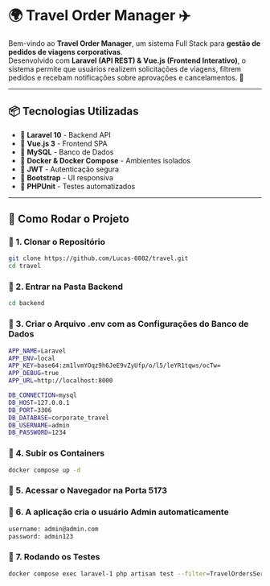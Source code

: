# 🌍 Travel Order Manager ✈️

Bem-vindo ao **Travel Order Manager**, um sistema Full Stack para **gestão de pedidos de viagens corporativas**.  
Desenvolvido com **Laravel (API REST) & Vue.js (Frontend Interativo)**, o sistema permite que usuários realizem solicitações de viagens, filtrem pedidos e recebam notificações sobre aprovações e cancelamentos. 🎯

---

## 📦 Tecnologias Utilizadas
- 🔹 **Laravel 10** - Backend API  
- 🔹 **Vue.js 3** - Frontend SPA  
- 🔹 **MySQL** - Banco de Dados  
- 🔹 **Docker & Docker Compose** - Ambientes isolados  
- 🔹 **JWT** - Autenticação segura  
- 🔹 **Bootstrap** - UI responsiva  
- 🔹 **PHPUnit** - Testes automatizados  

---

## 🚀 Como Rodar o Projeto

### 🔧 1. Clonar o Repositório
```bash
git clone https://github.com/Lucas-0802/travel.git
cd travel
```

### 🔧 2. Entrar na Pasta Backend
```bash
cd backend
```

### 🔧 3. Criar o Arquivo .env com as Configurações do Banco de Dados
```bash
APP_NAME=Laravel
APP_ENV=local
APP_KEY=base64:zm1lvmYOqz9h6JeE9vZyUfp/o/l5/leYR1tqws/ocTw=
APP_DEBUG=true
APP_URL=http://localhost:8000

DB_CONNECTION=mysql
DB_HOST=127.0.0.1 
DB_PORT=3306
DB_DATABASE=corporate_travel
DB_USERNAME=admin
DB_PASSWORD=1234
```

### 🔧 4. Subir os Containers 
```bash
docker compose up -d
```

### 🔧 5. Acessar o Navegador na Porta 5173 


### 🔧 6. A aplicação cria o usuário Admin automaticamente

```bash
username: admin@admin.com
password: admin123
```

### 🔧 7. Rodando os Testes

```bash
docker compose exec laravel-1 php artisan test --filter=TravelOrdersServiceTest
```
